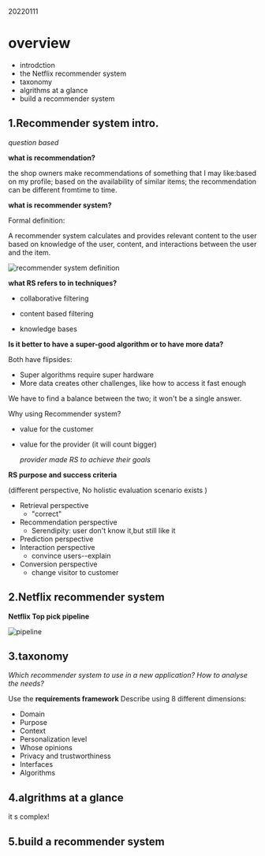 20220111

# overview
- introdction
- the Netflix recommender system
- taxonomy
- algrithms at a glance
- build a recommender system


## 1.Recommender system intro.
*question based*

**what is recommendation?**

the shop owners make recommendations of something that I may like:based on my profile; based on the availability of similar items; the recommendation can be different fromtime to time.

**what is recommender system?**

Formal definition:

A recommender system calculates and provides relevant content to the user based on knowledge of the user, content, and interactions between the user and the item.

![recommender system definition](https://drek4537l1klr.cloudfront.net/falk/HighResolutionFigures/table_1-1.png)

**what RS refers to in techniques?**

- collaborative filtering 

- content based filtering 
  
- knowledge bases

**Is it better to have a super-good algorithm or to have more data?**

Both have flipsides:
- Super algorithms require super hardware
- More data creates other challenges, like how to access it fast enough
  
We have to find a balance between the two; it won't be a single answer.

Why using Recommender system?
- value for the customer
- value for the provider (it will count bigger)

  *provider made RS to achieve their goals*

**RS purpose and success criteria**

(different perspective, No holistic evaluation scenario exists ) 
- Retrieval perspective
  - "correct"
- Recommendation perspective
  - Serendipity: user don't know it,but still like it 
- Prediction perspective 
- Interaction perspective
  - convince users--explain
- Conversion perspective 
  - change visitor to customer

## 2.Netflix recommender system

**Netflix Top pick pipeline**

![pipeline](https://freecontent.manning.com/wp-content/uploads/falk_a_01.png)


## 3.taxonomy

*Which recommender system to use in a new application? How to analyse the needs?*

Use the **requirements framework**
Describe using 8 different dimensions:
- Domain
- Purpose
- Context
- Personalization level
- Whose opinions
- Privacy and trustworthiness
- Interfaces
- Algorithms

## 4.algrithms at a glance

it s complex!

## 5.build a recommender system

